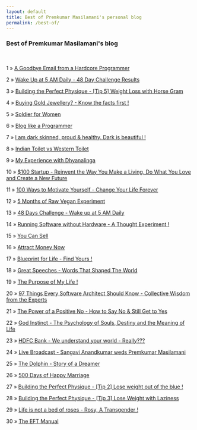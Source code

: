 ```yaml
---
layout: default
title: Best of Premkumar Masilamani's personal blog
permalink: /best-of/
---
```


<div class="post">
<h3>Best of Premkumar Masilamani's blog</h3>
<br/>
<p><span>1</span> &raquo; <a href="/a-goodbye-email-from-a-hardcore-programmer/">A Goodbye Email from a Hardcore Programmer</a><p>
<p><span>2</span> &raquo; <a href="/wake-up-at-5-AM-daily-48-day-challenge-results/">Wake Up at 5 AM Daily - 48 Day Challenge Results</a><p>
<p><span>3</span> &raquo; <a href="/building-the-perfect-physique-tip-5-weight-loss-with-horse-gram/">Building the Perfect Physique - [Tip 5] Weight Loss with Horse Gram</a><p>
<p><span>4</span> &raquo; <a href="/buying-gold-jewellery-know-the-facts-first/">Buying Gold Jewellery? - Know the facts first !</a><p>
<p><span>5</span> &raquo; <a href="/soldier-for-women/">Soldier for Women</a><p>
<p><span>6</span> &raquo; <a href="/blog-like-a-programmer/">Blog like a Programmer</a><p>
<p><span>7</span> &raquo; <a href="/i-am-dark-skinned-proud-healthy-dark-is-beautiful/">I am dark skinned, proud & healthy. Dark is beautiful !</a><p>
<p><span>8</span> &raquo; <a href="/indian-toilet-vs-western-toilet/">Indian Toilet vs Western Toilet</a><p>
<p><span>9</span> &raquo; <a href="/my-experience-with-dhyanalinga/">My Experience with Dhyanalinga</a><p>
<p><span>10</span> &raquo; <a href="/100-dollars-startup-reinvent-the-way-you-make-a-living-do-what-you-love-and-create-a-new-future-chris-guillebeau-book-review/">$100 Startup - Reinvent the Way You Make a Living, Do What You Love and Create a New Future</a><p>
<p><span>11</span> &raquo; <a href="/100-ways-to-motivate-yourself-change-your-life-forever-steve-chandler-audiobook-review/">100 Ways to Motivate Yourself - Change Your Life Forever</a><p>
<p><span>12</span> &raquo; <a href="/5-months-of-raw-vegan-experiment/">5 Months of Raw Vegan Experiment</a><p>
<p><span>13</span> &raquo; <a href="/48-days-challenge-wake-up-at-5-am-daily/">48 Days Challenge - Wake up at 5 AM Daily</a><p>
<p><span>14</span> &raquo; <a href="/running-software-without-hardware-a-thought-experiment/">Running Software without Hardware - A Thought Experiment !</a><p>
<p><span>15</span> &raquo; <a href="/you-can-sell-shiv-khera-book-review/">You Can Sell</a><p>
<p><span>16</span> &raquo; <a href="/attract-money-now-audio-joe-vitale-book-review/">Attract Money Now</a><p>
<p><span>17</span> &raquo; <a href="/blueprint-for-life-find-yours/">Blueprint for Life - Find Yours !</a><p>
<p><span>18</span> &raquo; <a href="/great-speeches-words-that-shaped-the-world-edward-humphrey-book-review/">Great Speeches - Words That Shaped The World</a><p>
<p><span>19</span> &raquo; <a href="/the-purpose-of-my-life/">The Purpose of My Life !</a><p>
<p><span>20</span> &raquo; <a href="/97-things-every-software-architect-should-know-collective-wisdom-from-the-experts-richard-monson-haefel-book-review/">97 Things Every Software Architect Should Know - Collective Wisdom from the Experts</a><p>
<p><span>21</span> &raquo; <a href="/the-power-of-a-positive-no-how-to-say-no-still-get-to-yes-willing-ury-book-review/">The Power of a Positive No - How to Say No & Still Get to Yes</a><p>
<p><span>22</span> &raquo; <a href="/god-instinct-the-psychology-of-souls-destiny-and-the-meaning-of-life-jesse-bering-book-review/">God Instinct - The Psychology of Souls, Destiny and the Meaning of Life</a><p>
<p><span>23</span> &raquo; <a href="/hdfc-bank-we-understand-your-world-really/">HDFC Bank - We understand your world - Really???</a><p>
<p><span>24</span> &raquo; <a href="/live-broadcast-sangavi-anandkumar-weds-premkumar-masilamani/">Live Broadcast - Sangavi Anandkumar weds Premkumar Masilamani</a><p>
<p><span>25</span> &raquo; <a href="/the-dolphin-story-of-a-dreamer-sergio-bambaren-michele-book-review/">The Dolphin - Story of a Dreamer</a><p>
<p><span>26</span> &raquo; <a href="/500-days-of-happy-marriage/">500 Days of Happy Marriage</a><p>
<p><span>27</span> &raquo; <a href="/building-the-perfect-physique-tip-2-lose-weight-out-of-the-blue/">Building the Perfect Physique - [Tip 2] Lose weight out of the blue !</a><p>
<p><span>28</span> &raquo; <a href="/building-the-perfect-physique-tip-3-lose-weight-with-laziness/">Building the Perfect Physique - [Tip 3] Lose Weight with Laziness</a><p>
<p><span>29</span> &raquo; <a href="/life-is-not-a-bed-of-roses-rosy-a-transgender/">Life is not a bed of roses - Rosy, A Transgender !</a><p>
<p><span>30</span> &raquo; <a href="/the-eft-manual-cary-craig-book-review/">The EFT Manual</a><p>

</div>
<br/>


